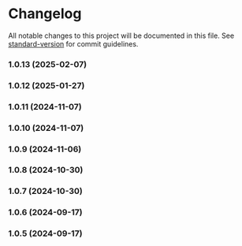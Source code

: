 # Changelog

All notable changes to this project will be documented in this file. See [standard-version](https://github.com/conventional-changelog/standard-version) for commit guidelines.

### 1.0.13 (2025-02-07)

### 1.0.12 (2025-01-27)

### 1.0.11 (2024-11-07)

### 1.0.10 (2024-11-07)

### 1.0.9 (2024-11-06)

### 1.0.8 (2024-10-30)

### 1.0.7 (2024-10-30)

### 1.0.6 (2024-09-17)

### 1.0.5 (2024-09-17)

